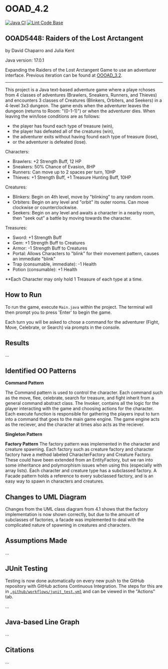 # OOAD_4.2
[![Java CI](https://github.com/jukent/OOAD_4.2/actions/workflows/junit_tests.yaml/badge.svg)](https://github.com/jukent/OOAD_4.2/actions/workflows/junit_tests.yaml)
[![Lint Code Base](https://github.com/jukent/OOAD_4.2/actions/workflows/super_linter.yaml/badge.svg)](https://github.com/jukent/OOAD_4.2/actions/workflows/super_linter.yaml)

## OOAD5448: Raiders of the Lost Arctangent
by David Chaparro and Julia Kent

Java version: 17.0.1

Expanding the Raiders of the Lost Arctangent Game to use an adventurer interface. Previous iteration can be found at [OOOAD_3.2](https://github.com/jukent/OOAD_3.2).

--------------------------------

This project is a Java text-based adventure game where a playe rchoses from 4 classes of adventures (Brawlers, Sneakers, Runners, and Thieves)
and encounters 3 classes of Creatures (Blinkers, Orbiters, and Seekers) in a 4-level 3x3 dungeon.
The game ends when the adventurer leaves the dungeon (returns to Room: "(0-1-1)") or when the adventurer dies.
When leaving the win/lose conditions are as follows:
- the player has found each type of treasure (win),
- the player has defeated all of the creatures (win),
- the adventurer exits without having found each type of treasure (lose),
- or the adventurer is defeated (lose).

Characters:
- Brawlers: +2 Strength Buff, 12 HP
- Sneakers: 50% Chance of Evasion, 8HP
- Runners: Can move up to 2 spaces per turn, 10HP
- Thieves: +1 Strength Buff,  +1 Treasure Hunting Buff, 10HP

Creatures:
- Blinkers: Begin on 4th level, move by "blinking" to any random room.
- Orbiters: Begin on any level and "orbit" its outer rooms. Can move clockwise or counterclockwise.
- Seekers: Begin on any level and awaits a character in a nearby room, then "seek out" a battle by moving towards the character.

Treasures:
- Sword: +1 Strength Buff
- Gem: +1 Strength Buff to Creatures
- Armor: -1 Strength Buff to Creatures
- Portal: Allows Characters to "blink" for their movement pattern, causes an immediate "blink"
- Trap (consumable, immediate):  -1 Health
- Potion (consumable): +1 Health

**Each Character may only hold 1 Treasure of each type at a time.


## How to Run

To run the game, execute `Main.java` within the project. The terminal will then prompt you to press 'Enter' to begin the game.

Each turn you will be asked to chose a command for the adventurer (Fight, Move, Celebrate, or Search) via prompts in the console.

## Results

...

## Identified OO Patterns

**Command Pattern**

The Command pattern is used to control the character. Each command such as the move, flee, celebrate, search for treasure, and fight inherit from a general command abstract class. The Invoker, contains all the logic for the player interacting with the game and choosing actions for the character. Each execute function is responsible for gathering the players input to turn into a command that goes to the main game engine. The game engine acts as the reciever, and the character at times also acts as the reciever. 

**Singleton Pattern**

**Factory Pattern**
The factory pattern was implemented in the character and creature spawning. Each factory such as creature factory and character factory have a method labeled CharacterFactory and Creature Factory. These could have been extended from an EntityFactory, but we ran into some inheritance and polymorphism issues when using this (especially with array lists). Each character and creature type has a subclassed factory. A Facade pattern holds a reference to every subclassed factory, and is an easy way to spawn in characters and creatures.

## Changes to UML Diagram

Changes from the UML class diagram from 4.1 shows that the factory implementation is now shown correctly, but due to the amount of subclasses of factories, a facade was implemented to deal with the complicated nature of spawning in creatures and characters. 

## Assumptions Made

...


## JUnit Testing

Testing is now done automatically on every new push to the GitHub repository with GitHub actions Continuous Integration.
The steps for this are in [`.github/workflows/junit_test.yml`](https://github.com/jukent/OOAD_4.2/blob/main/.github/workflows/junit_tests.yaml) and can be viewed in the "Actions" tab.

...

## Java-based Line Graph

...

## Citations

...
